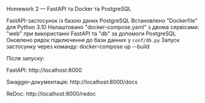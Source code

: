 Homework 2 — FastAPI та Docker та PostgreSQL

FastAPI-застосунок із базою даних PostgreSQL
Встановлено "Dockerfile" для Python 3.10
Налаштовано "docker-compose.yaml" з двома сервісами: "web" при використанні FastAPI та "db" за допомоги PostgreSQL
Оновлено рядок підключення до бази данних  у `conf/db.py`
Запуск застосунку через команду: docker-compose up --build


Після запуску:

FastAPI: http://localhost:8000

Swagger-документація: http://localhost:8000/docs

ReDoc: http://localhost:8000/redoc